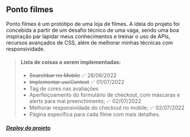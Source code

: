 ## Ponto filmes 

Ponto filmes é um protótipo de uma loja de filmes. A ideia do projeto foi concebida a partir de um desafio técnico de uma vaga, sendo uma boa inspiração par lapidar meus conhecimentos e treinar o uso de APIs, recursos avançados de CSS, além de melhorar minhas técnicas com responsividade.

> #### Lista de coisas a serem implementadas:
>
>- ~~Searchbar no Mobile~~  ✅ 28/06/2022
>- ~~Implementar useContext~~ ✅ 01/07/2022
>- Tag de cores nas avaliações
>- Aperfeiçoamento do formulário de checkout, com máscaras e alerts para mal preenchimento; ✅ 02/07/2022
>- Melhorar responsividade do checkout no mobile; ✅ 02/07/2022
>- Página específica para cada filme com mais detalhes.


##### [Deploy do projeto](https://pontofilmes.netlify.app/)
